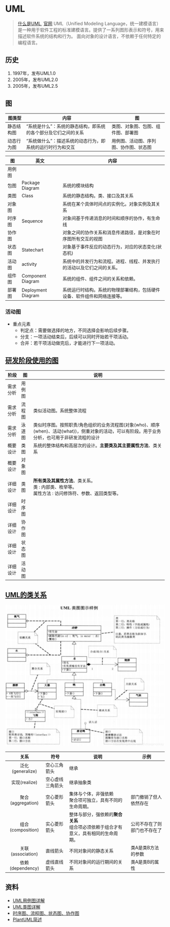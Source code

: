 # UML
> [什么是UML](https://zhuanlan.zhihu.com/p/503813526), [官网](https://www.uml.org/)
UML（Unified Modeling Language，统一建模语言）是一种用于软件工程的标准建模语言。提供了一系列图形表示和符号，用来描述软件系统的结构和行为。
面向对象的设计语言，不依赖于任何特定的编程语言。

## 历史
1. 1997年，发布UML1.0
1. 2005年，发布UML2.0
1. 2005年，发布UML2.5

## 图
| 图类型 | 内容 | 图 |
| - | - | - |
| 静态结构图 | “系统是什么”：系统的静态结构，即系统的各个部分及它们之间的关系 | 类图、对象图、包图、组件图、部署图 |
| 动态行为图 | “系统做什么”：描述系统的动态行为，即系统的运行时行为和交互 | 用例图、活动图、序列图、协作图、状态图 |

| 图 | 英文 | 内容 |
| - | - | - |
| 用例图 |  |  |
| 包图 | Package Diagram | 系统的模块结构 |
| 类图 | Class | 系统的静态结构。类、接口及其关系 |
| 对象图 |  | 系统在某个具体时间点的实例化。对象实例及其关系 |
| 时序图 | Sequence | 对象间基于传递消息的时间和顺序的协作，有生命线 |
| 协作图 |  | 对象之间的协作关系和消息传递路径，是对象在时序图所有交互的视图 |
| 状态图 | Statechart | 对象基于事件反应的动态行为，对应的状态变化(状态机) |
| 活动图 | activity | 系统中的并发行为和流程。进程、线程、并发执行的活动以及它们之间的关系。 |
| 组件图 | Component Diagram | 系统的组件、组件之间的关系和依赖。 |
| 部署图 | Deployment Diagram | 系统运行时结构。系统的物理部署结构，包括硬件设备、软件组件和网络连接等。

### 活动图
* 重点元素
  * 判定点：需要做选择的地方，不同选择会影响后续步骤。
  * 分支：一项活动结束后，后续可以同时开始若干项活动。
  * 合并：若干项活动做完后，才能进行下一项活动。

## [研发阶段使用的图](https://www.cnblogs.com/wsg25/p/9592915.html)
| 阶段 | 图 | 说明 |
| - | - | - |
| 需求分析 | 用例图 |  |
| 需求分析 | 流程图 | 类似活动图。系统整体流程 |
| 需求分析 | 泳道图 | 类似时序图。按照职责/角色组织的业务流程图(对象(who)、顺序(when)、活动(what))，侧重对象的活动，可以有阶段。用于业务分析，也可用于非研发流程的设计 |
| 概要设计 | 类图 | 系统的整体结构和高层次的设计。**主要类及其主要属性方法**、类关系 |
| 概要设计 | 对象图 |  |
| 详细设计 | 类图 | **所有类及其属性方法**、类关系。<br>类 : 内部类、枚举等。<br>属性方法 : 访问修饰符、参数、返回类型等。 |
| 详细设计 | 时序图 |  |
| 详细设计 | 协作图 |  |
| 详细设计 | 状态图 |  |
| 详细设计 | 活动图 |  |

## [UML的类关系](https://blog.csdn.net/K346K346/article/details/59582926)
![](s/bd/ClassRelation.png)

| 关系 | 符号 | 说明 | 示例 |
| :-: | - | - | - |
| 泛化(generalize) | 空心三角箭头 | 继承 |  |
| 实现(realize) | 空心虚线三角箭头 | 继承抽象类 |  |
| 聚合(aggregation) | 空心菱形箭头 | 集体与个体，非强依赖 <br> 聚合项可独立，具有不同的生命周期。 | 部门撤销了但人依然存在 |
| 组合(composition) | 实心菱形箭头 | 整体与部分，强依赖的**聚合关系** <br> 组合项必须依赖于组合才有意义，具有相同的生命周期。 | 公司不存在了则部门也不存在了 |
| 关联(association) | 直线箭头 | 不同对象间的静态关系 | 类A是类B方法的参数 |
| 依赖(dependency) | 虚线直线箭头 | 不同对象间的运行期间的关系 | 类A是类B的属性 |

## 资料
* [UML用例图详解](https://juejin.cn/post/6844903805226582030)
* [UML类图详解](https://www.codetd.com/article/3271199)
* [时序图、流程图、状态图、协作图](https://blog.csdn.net/rosekin/article/details/14519277)
* [PlantUML简述](https://plantuml.com/zh/)